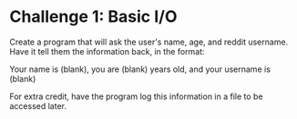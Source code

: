 # Challenge 1: Basic I/O
Create a program that will ask the user's name, age, and reddit username. Have it tell them the information back, in the format:

Your name is (blank), you are (blank) years old, and your username is (blank)

For extra credit, have the program log this information in a file to be accessed later.
